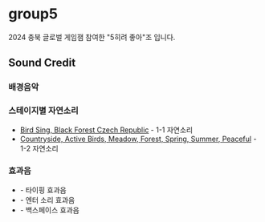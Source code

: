 # group5

2024 충북 글로벌 게임잼 참여한 "5히려 좋아"조 입니다.

## Sound Credit

### 배경음악

### 스테이지별 자연소리
- [Bird Sing, Black Forest Czech Republic](https://www.epidemicsound.com/sound-effects/tracks/01136a7f-b7ce-4e05-be80-be15e7fac08d/) - 1-1 자연소리
- [Countryside, Active Birds, Meadow, Forest, Spring, Summer, Peaceful](
https://www.epidemicsound.com/sound-effects/tracks/f8b244d0-2a84-4913-bf86-d904c0656163/) -  1-2 자연소리

### 효과음
- []() - 타이핑 효과음
- []() - 엔터 소리 효과음
- []() - 백스페이스 효과음